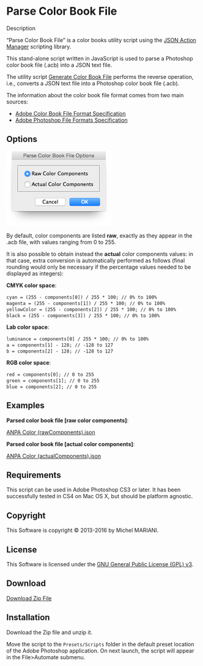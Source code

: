 # Parse Color Book File

Description

“Parse Color Book File” is a color books utility script using the [JSON Action Manager](/JSON-Action-Manager) scripting library.

This stand-alone script written in JavaScript is used to parse a Photoshop color book file (.acb) into a JSON text file.

The utility script [Generate Color Book File](/Utility-Scripts/Generate-Color-Book-File) performs the reverse operation, i.e., converts a JSON text file into a Photoshop color book file (.acb).

The information about the color book file format comes from two main sources:

- [Adobe Color Book File Format Specification](http://magnetiq.com/pages/acb-spec/)
- [Adobe Photoshop File Formats Specification](https://www.adobe.com/devnet-apps/photoshop/fileformatashtml/#50577411_pgfId-1066780)

## Options

![Parse Color Book File Options Dialog (Mac OS X)](images/Parse-Color-Book-File-Options-Dialog-Mac-OS-X.png)

By default, color components are listed **raw**, exactly as they appear in the .acb file, with values ranging from 0 to 255.

It is also possible to obtain instead the **actual** color components values: in that case, extra conversion is automatically performed as follows (final rounding would only be necessary if the percentage values needed to be displayed as integers):

**CMYK color space**:

    cyan = (255 - components[0]) / 255 * 100; // 0% to 100%
    magenta = (255 - components[1]) / 255 * 100; // 0% to 100%
    yellowColor = (255 - components[2]) / 255 * 100; // 0% to 100%
    black = (255 - components[3]) / 255 * 100; // 0% to 100%

**Lab color space**:

    luminance = components[0] / 255 * 100; // 0% to 100%
    a = components[1] - 128; // -128 to 127
    b = components[2] - 128; // -128 to 127

**RGB color space**:

    red = components[0]; // 0 to 255
    green = components[1]; // 0 to 255
    blue = components[2]; // 0 to 255

## Examples

**Parsed color book file \[raw color components\]**:

[ANPA Color (rawComponents).json](ANPA%20Color%20(rawComponents).json)

**Parsed color book file \[actual color components\]**:

[ANPA Color (actualComponents).json](ANPA%20Color%20(actualComponents).json)

## Requirements

This script can be used in Adobe Photoshop CS3 or later. It has been successfully tested in CS4 on Mac OS X, but should be platform agnostic.

## Copyright

This Software is copyright © 2013-2016 by Michel MARIANI.

## License

This Software is licensed under the [GNU General Public License (GPL) v3](https://www.gnu.org/licenses/gpl.html).

## Download

[Download Zip File](/Downloads/Parse-Color-Book-File-1.5.zip)

## Installation

Download the Zip file and unzip it.

Move the script to the `Presets/Scripts` folder in the default preset location of the Adobe Photoshop application. On next launch, the script will appear in the File>Automate submenu.
